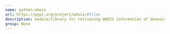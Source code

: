 ```yaml
---
name: python-whois
url: https://pypi.org/project/whois/#files
description: module/library for retrieving WHOIS information of domains. URL : https://pypi.org/project/whois/#files Groups : None
group: None
---
```

